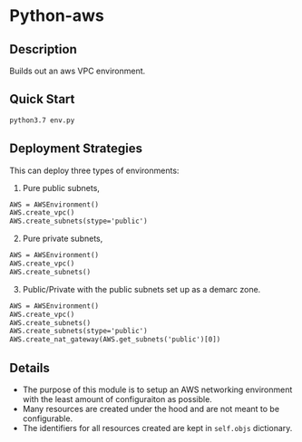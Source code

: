 # Python-aws

## Description
Builds out an aws VPC environment.

## Quick Start
```bash
python3.7 env.py
```

## Deployment Strategies
This can deploy three types of environments:
1. Pure public subnets,
```python3.7
AWS = AWSEnvironment()
AWS.create_vpc()
AWS.create_subnets(stype='public')
```
2. Pure private subnets,
```python3.7
AWS = AWSEnvironment()
AWS.create_vpc()
AWS.create_subnets()
```
3. Public/Private with the public subnets set up as a demarc zone.
```python3.7
AWS = AWSEnvironment()
AWS.create_vpc()
AWS.create_subnets()
AWS.create_subnets(stype='public')
AWS.create_nat_gateway(AWS.get_subnets('public')[0])
```

## Details
* The purpose of this module is to setup an AWS networking environment with
the least amount of configuraiton as possible. 
* Many resources are created under the hood and are not meant to be configurable.
* The identifiers for all resources created are kept in `self.objs` dictionary.
